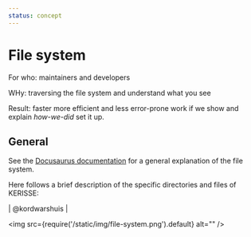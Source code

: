 ```yaml
---
status: concept
---
```

# File system

For who: maintainers and developers

WHy: traversing the file system and understand what you see

Result: faster more efficient and less error-prone work if we show and explain *how-we-did* set it up.


## General

See the [Docusaurus documentation](https://docusaurus.io) for a general explanation of the file system.

Here follows a brief description of the specific directories and files of KERISSE:

| @kordwarshuis |

<img src={require('/static/img/file-system.png').default} alt="" />